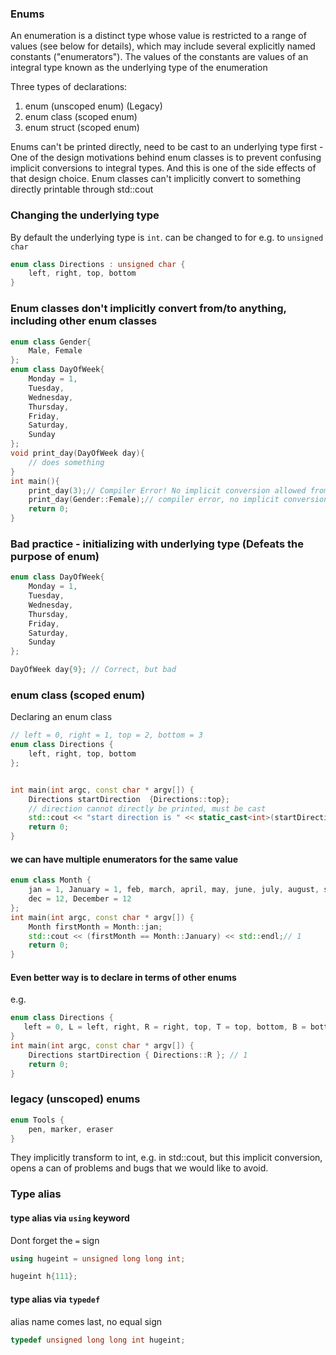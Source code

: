 
### Enums

An enumeration is a distinct type whose value is restricted to a range of values (see below for details), 
which may include several explicitly named constants ("enumerators"). 
The values of the constants are values of an integral type known as the underlying type of the enumeration

Three types of declarations:
1. enum (unscoped enum) (Legacy)
2. enum class (scoped enum)
3. enum struct (scoped enum)

Enums can't be printed directly, need to be cast to an underlying type first - One of the design motivations behind enum classes is to prevent confusing implicit conversions to integral types. And this is one of the side effects of that design choice. Enum classes can't implicitly convert to something directly printable through std::cout

### Changing the underlying type

By default the underlying type is `int`.
can be changed to for e.g. to `unsigned char`

```cpp
enum class Directions : unsigned char {
    left, right, top, bottom
}
```

### Enum classes don't implicitly convert from/to anything, including other enum classes

```cpp
enum class Gender{
    Male, Female
};
enum class DayOfWeek{
    Monday = 1,
    Tuesday,
    Wednesday,
    Thursday,
    Friday,
    Saturday,
    Sunday
};
void print_day(DayOfWeek day){
    // does something
}
int main(){ 
    print_day(3);// Compiler Error! No implicit conversion allowed from int to DayOfWeek
    print_day(Gender::Female);// compiler error, no implicit conversion allowed from Gender::Female enum
    return 0;
}
```

### Bad practice - initializing with underlying type (Defeats the purpose of enum)

```cpp
enum class DayOfWeek{
    Monday = 1,
    Tuesday,
    Wednesday,
    Thursday,
    Friday,
    Saturday,
    Sunday
};

DayOfWeek day{9}; // Correct, but bad
```


### enum class (scoped enum)

Declaring an enum class

```cpp
// left = 0, right = 1, top = 2, bottom = 3
enum class Directions {
    left, right, top, bottom
};


int main(int argc, const char * argv[]) {
    Directions startDirection  {Directions::top};
    // direction cannot directly be printed, must be cast
    std::cout << "start direction is " << static_cast<int>(startDirection) << std::endl; // 2
    return 0;
}
```

#### we can have multiple enumerators for the same value

```cpp
enum class Month {
    jan = 1, January = 1, feb, march, april, may, june, july, august, september, october, november,
    dec = 12, December = 12
};
int main(int argc, const char * argv[]) {
    Month firstMonth = Month::jan;    
    std::cout << (firstMonth == Month::January) << std::endl;// 1
    return 0;
}
```

#### Even better way is to declare in terms of other enums
e.g.
```cpp
enum class Directions {
   left = 0, L = left, right, R = right, top, T = top, bottom, B = bottom 
}
int main(int argc, const char * argv[]) {
    Directions startDirection { Directions::R }; // 1
    return 0;
}
```


### legacy (unscoped) enums

```cpp
enum Tools {
    pen, marker, eraser
}
```

They implicitly transform to int, e.g. in std::cout, but this implicit conversion, opens a can of problems and bugs that we would like to avoid.

### Type alias

#### type alias via `using` keyword

Dont forget the `=` sign

```cpp
using hugeint = unsigned long long int;

hugeint h{111};
```

#### type alias via `typedef`

alias name comes last, no equal sign

```cpp
typedef unsigned long long int hugeint;
```